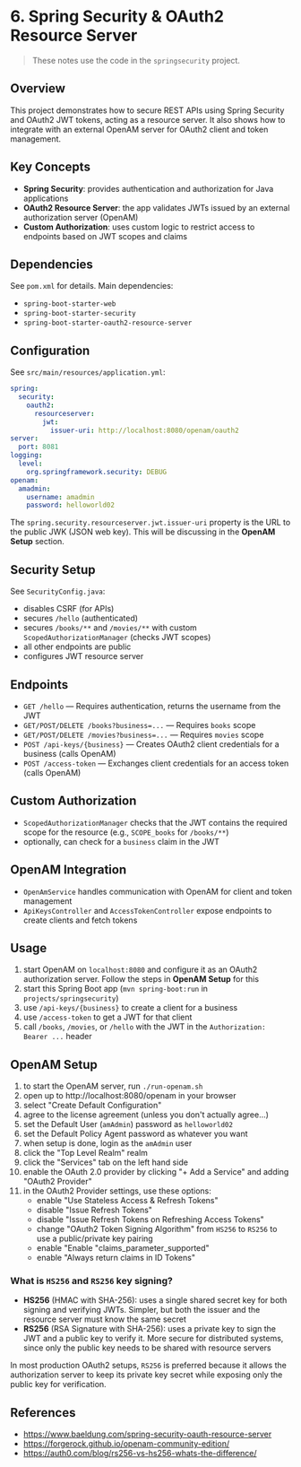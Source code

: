 # 6. Spring Security & OAuth2 Resource Server

> These notes use the code in the `springsecurity` project.

## Overview

This project demonstrates how to secure REST APIs using Spring Security and OAuth2 JWT tokens, acting as a resource server. It also shows how to integrate with an external OpenAM server for OAuth2 client and token management.

## Key Concepts

- **Spring Security**: provides authentication and authorization for Java applications
- **OAuth2 Resource Server**: the app validates JWTs issued by an external authorization server (OpenAM)
- **Custom Authorization**: uses custom logic to restrict access to endpoints based on JWT scopes and claims

## Dependencies

See `pom.xml` for details. Main dependencies:

- `spring-boot-starter-web`
- `spring-boot-starter-security`
- `spring-boot-starter-oauth2-resource-server`

## Configuration

See `src/main/resources/application.yml`:

```yaml
spring:
  security:
    oauth2:
      resourceserver:
        jwt:
          issuer-uri: http://localhost:8080/openam/oauth2
server:
  port: 8081
logging:
  level:
    org.springframework.security: DEBUG
openam:
  amadmin:
    username: amadmin
    password: helloworld02
```

The `spring.security.resourceserver.jwt.issuer-uri` property is the URL to the public JWK (JSON web key). This will be discussing in the **OpenAM Setup** section.

## Security Setup

See `SecurityConfig.java`:

- disables CSRF (for APIs)
- secures `/hello` (authenticated)
- secures `/books/**` and `/movies/**` with custom `ScopedAuthorizationManager` (checks JWT scopes)
- all other endpoints are public
- configures JWT resource server

## Endpoints

- `GET /hello` — Requires authentication, returns the username from the JWT
- `GET/POST/DELETE /books?business=...` — Requires `books` scope
- `GET/POST/DELETE /movies?business=...` — Requires `movies` scope
- `POST /api-keys/{business}` — Creates OAuth2 client credentials for a business (calls OpenAM)
- `POST /access-token` — Exchanges client credentials for an access token (calls OpenAM)

## Custom Authorization

- `ScopedAuthorizationManager` checks that the JWT contains the required scope for the resource (e.g., `SCOPE_books` for `/books/**`)
- optionally, can check for a `business` claim in the JWT

## OpenAM Integration

- `OpenAmService` handles communication with OpenAM for client and token management
- `ApiKeysController` and `AccessTokenController` expose endpoints to create clients and fetch tokens

## Usage

1. start OpenAM on `localhost:8080` and configure it as an OAuth2 authorization server. Follow the steps in **OpenAM Setup** for this
2. start this Spring Boot app (`mvn spring-boot:run` in `projects/springsecurity`)
3. use `/api-keys/{business}` to create a client for a business
4. use `/access-token` to get a JWT for that client
5. call `/books`, `/movies`, or `/hello` with the JWT in the `Authorization: Bearer ...` header

## OpenAM Setup

1. to start the OpenAM server, run `./run-openam.sh`
2. open up to http://localhost:8080/openam in your browser
3. select "Create Default Configuration"
4. agree to the license agreement (unless you don't actually agree...)
5. set the Default User (`amAdmin`) password as `helloworld02`
6. set the Default Policy Agent password as whatever you want
7. when setup is done, login as the `amAdmin` user
8. click the "Top Level Realm" realm
9. click the "Services" tab on the left hand side
10. enable the OAuth 2.0 provider by clicking "+ Add a Service" and adding "OAuth2 Provider"
11. in the OAuth2 Provider settings, use these options:
    - enable "Use Stateless Access & Refresh Tokens"
    - disable "Issue Refresh Tokens"
    - disable "Issue Refresh Tokens on Refreshing Access Tokens"
    - change "OAuth2 Token Signing Algorithm" from `HS256` to `RS256` to use a public/private key pairing
    - enable "Enable "claims_parameter_supported"
    - enable "Always return claims in ID Tokens"


### What is `HS256` and `RS256` key signing?

- **HS256** (HMAC with SHA-256): uses a single shared secret key for both signing and verifying JWTs. Simpler, but both the issuer and the resource server must know the same secret
- **RS256** (RSA Signature with SHA-256): uses a private key to sign the JWT and a public key to verify it. More secure for distributed systems, since only the public key needs to be shared with resource servers

In most production OAuth2 setups, `RS256` is preferred because it allows the authorization server to keep its private key secret while exposing only the public key for verification.

## References

- https://www.baeldung.com/spring-security-oauth-resource-server
- https://forgerock.github.io/openam-community-edition/
- https://auth0.com/blog/rs256-vs-hs256-whats-the-difference/
